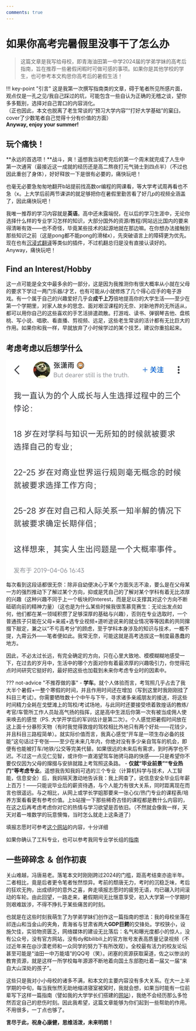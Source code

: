 ```yaml
---
comments: true
---
```


# 如果你高考完暑假里没事干了怎么办

> 这篇文章是我写给母校，即青海油田第一中学2024届的学弟学妹的高考后指南，旨在推荐一些暑假闲暇时可做可感的事项。如果你是其他学校的学生，也可参考本文构思你高考后的暑假生活！

!!! key-point "引言"
    这是我第一次撰写指南类的文章，碍于笔者所见所感片面，观点仅是一孔之见/我自己踩过的坑，可能包含一些自认为正确的无稽之谈，望你多多甄别，选择对自己胃口的内容消化。  
    （正也因此，本文也脱离了老生常谈的“预习大学内容”“打好大学基础”的窠臼，cover了少数笔者自己觉得十分有价值的方面）  
    **Anyway, enjoy your summer!**

## 玩个痛快！

**永远的首选项！**战斗，爽！遥想我当初考完后的第一个周末就完成了人生中第一次通宵（最接近这一成就的经历还是高二熬夜打元气骑士到四点半）（不过也因此重创了身体），好好释放一下是很有必要的，痛快玩吧！  

也毫无必要急匆匆地翻开b站提前找高数or编程的网课看，等大学考试周再看也不急（x。上大学后前两节课讲的就足够把你在暑假里勤苦看了好几p的视频全涵盖了，因此痛快玩吧！  

我唯一推荐的学习内容就是**英语**。高中还未露端倪，在以后的学习生涯中，无论你选择什么样的专业学习怎样的知识，大部分国外的资源/教程/网站远比国内的要来得清晰有效——也不奇怪，毕竟某些技术的起源地就在那边嘛。在你想办法接触到那些知识之前（这是pong都不能pong的滑梯x），先突破语言上的障碍更为优先。现在也有[沉浸式翻译](https://immersivetranslate.com/)等类似的插件，不过机翻总归是没有直接认读好的。Anyway，痛快玩吧！  

## Find an Interest/Hobby

这一点可能是全文中最多余的一部分，这是因为我推测你有很大概率从小就在父母的要求下学过一两门乐器/才艺，也有可能从小就修炼了几个得心应手的电子游戏。有一个属于自己的兴趣爱好几乎会**成千上万**倍地提高你的大学生活——至少在第一个学期里，对家人故乡的思念、面对艰涩课程的无奈、对新地界的无所适从，都可以用你自己的这些喜欢的手艺活排遣疏散。打游戏、读书、弹钢琴吉他、盘核桃、写小说、唱歌、看直播、剪视频、远足，这些老生常谈的活计都有无比巨大的作用。如果你和我一样，早就放弃了小时候学过的某个技艺，建议你重拾起来。

## 考虑考虑以后想学什么

![](../img/summer.jpg)
每次看到这段话都很无奈：除非自幼便决心于某个方面矢志不渝，要么是在父母某一方的强烈推动下了解过某个方向，抑或是凭自己的了解对某个学科有着无比浓厚的兴趣（这种兴趣不同于上一个板块的Interest，而是足以支撑其对这个方向不断砥砺向前的精神力量）（这也是为什么某些时候我很羡慕竞赛生：无论出发点如何，他们都在某一领域积攒了足够深厚的基础与兴趣），否则在专业选取时，一个普通孩子只能在父母+亲戚+选专业视频+道听途说来的就业情况等等因素的共同撺掇下敲定，兼之以“不亏高考分”的顾虑，至于学科本身涉及的知识与技术，一概不提，九霄云外——笔者便如此。我常无奈，可能这就是高考选拔这一制度最愚蠢的地方。  

因此，不必太过长远，有完全确定的方向，只在心里大致地、模模糊糊地感受一下，在过去的岁月中，生活中的哪个方面对你有着最浓厚的兴趣吸引力，你觉得花点时间研究它挺好的，最好把这些也加载到未来你考虑专业时的因素中。

??? not-advice "不推荐做的事"
    - **学车**。就个人体验而言，考驾照几乎占去了我大半个暑假+一整个寒假的时间，并且作用时间还在增加（写到这里时我刚刚挂了科目三考试）。你需要牺牲数十个中午与下午，寻求诸多亲戚朋友的接送，将这些时间精力全耗在戈壁滩上的驾校/考试场地，与此同时还要接受喷着敦煌话的教练/考官/车管所工作人员趾高气扬的指挥，这是高中生涯后你第一次有被当成佣人使来唤去的感觉（PS. 大学开学后的军训估计是第二次）。个人感觉把暑假时间放在这上面十分暴殄天物（有时我觉得敦煌的驾校相比外地只有两个好处——花钱少，并且科目三路程简单）。就实际价值而言，我真心感觉“开车是一项生存必备的技能”这句话过于夸张——至少在未来几年内，你绝对没有多少亲自驾车的机会，即便有也能被打车/地铁/公交等完美代替。如果很远的未来后有需求，到时再学也不迟。不过这一点见仁见智，或许你一直渴望驾车驰骋马路的快感——只是希望你不要仅仅因为父母的撺掇与安排就踏上考驾照这条路。
    - **仅就“毕业前景”“专业热门”等考虑专业**。遥想我告知我妈可选的三个专业（计算机科学与技术，人工智能，信息安全）后，我妈隔天激动地告诉我：我上网查了，说信息安全毕业后年薪上百万！——只能说毕业后的薪资待遇，与个人能力有很大关系，同时距离现在而言也很遥远。与之相比，从网上或学长学姐那要来一张心仪/热门专业的课程表/培养方案看看更有参考价值。上b站搜一下那些稀奇古怪的课程都是教什么内容的，在这之后再考虑考虑你对它的热情与学习欲望是否依旧。（不然就会像我一样，天天对着一堆数学的玩意懊悔，当时怎么就走上这条道了）

填报志愿时可参考[这个网站](https://colleges.chat/)的内容，十分详细  

如果你确认了工科专业，也可以参考我同专业学长组的[指南](https://turing2023.tonycrane.cc/summer_study/)

## 一些碎碎念 ＆ 创作初衷

关山难越，冯唐易老。落笔本文时刚刚跨过2024的门槛，距高考结束亦逾半年。二者相比，竟是后者更令笔者怅然惊异。考前的颓唐无力，考时的沉稳乏味，考后的狂欢无拘，出成绩时的意外之喜，奔走填报志愿时的疲劳无语，均已碾入时间滚动的车轮。由此回望，一路走来，暑假期间无比惬意享受，初入大学第一个学期时则艰难跋涉，不得不挣扎于某些痛苦的时刻。  

也就是在这些时刻我萌生了为学弟学妹们创作这一篇指南的想法：我的母校坐落在祁连山和当金山的夹角，青海省与甘肃省两大**GDP巨鳄**的交锋处。学校狭小，设施欠佳，实验物资匮乏，网络媒体的建设无比落后：名气和曝光度都小的惊人，没有公众号，没有官方网站，没有dy和bilibili上的官方账号发表高质量记录视频（不过近年来在@沙漠老师和一众同学的努力下有所改观）。全校最有活力的校友论坛甚至可能是“油田一中万能墙”的QQ号（笑）。闭塞的资源获取渠道，佐之以惨淡的教育资源，就是这样一所学校每年源源不断地着向国土东部胞吐着一届又一届“来自大山深处的孩子”。  

这些只是我对小小母校的诸多不满，和本文的主要内容没有多大关系。在大一上半学期的中旬，每当我怅然无助地缩进寝室被窝时，我就会想，如果当时能有一位前辈写下这样一篇指南（譬如我的大学学长们搭建的[网站](https://turing2023.tonycrane.cc/)），我绝不会经历那么多怆然否定自己的悲伤时刻。因此我希望，这篇文章能够为你们起到一些帮助的作用。不用很多，一丁点也够了。

**言尽于此，祝身心康健，思维活泼，未来明朗！**